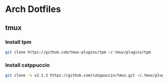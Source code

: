 # Arch Dotfiles

## tmux

### Install tpm

```bash
git clone https://github.com/tmux-plugins/tpm ~/.tmux/plugins/tpm
```

### Install catppuccin

```bash
git clone -b v2.1.3 https://github.com/catppuccin/tmux.git ~/.tmux/plugins/catppuccin/tmux
```
